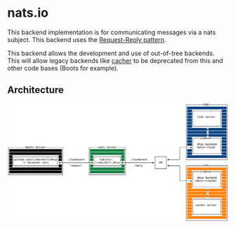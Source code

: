 # nats.io

This backend implementation is for communicating messages via a nats subject.
This backend uses the [Request-Reply pattern](https://docs.nats.io/nats-concepts/core-nats/reqreply).

This backend allows the development and use of out-of-tree backends.
This will allow legacy backends like [cacher](https://github.com/tinkerbell/boots/blob/ac346cb685046d05ba5296dd0b2083b64fef3287/packet/client.go#L96) to be deprecated from this and other code bases (Boots for example).

## Architecture

![arch-diagram](dhcp-backend-nats.png)
